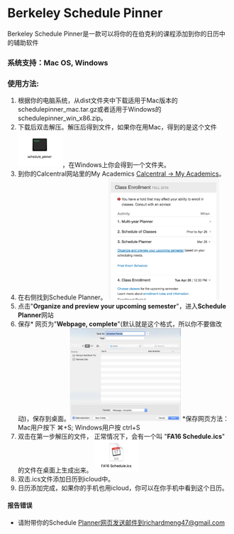 # Berkeley Schedule Pinner
Berkeley Schedule Pinner是一款可以将你的在伯克利的课程添加到你的日历中的辅助软件

### 系统支持：Mac OS, Windows

### 使用方法:

1. 根据你的电脑系统，从dist文件夹中下载适用于Mac版本的schedulepinner_mac.tar.gz或者适用于Windows的schedulepinner_win_x86.zip。
2. 下载后双击解压。解压后得到文件，如果你在用Mac，得到的是这个文件
<img src=https://github.com/jiaqimeng/Berkeley-SchedulePinner/blob/master/pics/Usage%20Pic%20%232.png width="100">，在Windows上你会得到一个文件夹。
3. 到你的Calcentral网站里的My Academics [Calcentral -> My Academics]。
4. 在右侧找到Schedule Planner。 <img src=https://github.com/jiaqimeng/Berkeley-SchedulePinner/blob/master/pics/Usage%20Pic%20%231.png width="250">
5. 点击"**Organize and preview your upcoming semester**"，进入**Schedule Planner**网站
6. 保存* 网页为"**Webpage, complete**"(默认就是这个格式，所以你不要做改动)，保存到桌面。<img src=https://github.com/jiaqimeng/Berkeley-SchedulePinner/blob/master/pics/Usage%20Pic%20%234.png width="250">
*保存网页方法：Mac用户按下 ⌘+S; Windows用户按 ctrl+S 
7. 双击在第一步解压的文件， 正常情况下，会有一个叫 "**FA16 Schedule.ics**" 的文件在桌面上生成出来。 <img src=https://github.com/jiaqimeng/Berkeley-SchedulePinner/blob/master/pics/Usage%20Pic%20%233.png width="100">
8. 双击.ics文件添加日历到icloud中。
9. 日历添加完成，如果你的手机也用icloud，你可以在你手机中看到这个日历。


#### 报告错误
- 请附带你的Schedule Planner网页发送邮件到richardmeng47@gmail.com

[Calcentral -> My Academics]: <https://calcentral.berkeley.edu/academics>
